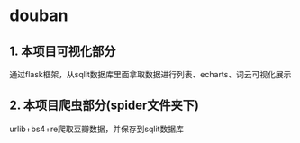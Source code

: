 # douban

## 1. 本项目可视化部分

通过flask框架，从sqlit数据库里面拿取数据进行列表、echarts、词云可视化展示





## 2. 本项目爬虫部分(spider文件夹下)

urlib+bs4+re爬取豆瓣数据，并保存到sqlit数据库